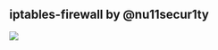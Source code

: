 ## iptables-firewall by @nu11secur1ty
![](https://github.com/nu11secur1ty/Linux_hardening_and_security/blob/master/iptables-firewall/docs/iptables.jpg)
